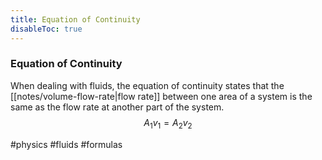 ```yaml
---
title: Equation of Continuity
disableToc: true
---
```


### Equation of Continuity
When dealing with fluids, the equation of continuity states that the [[notes/volume-flow-rate|flow rate]] between one area of a system is the same as the flow rate at another part of the system.
$$
A_1v_1=A_2v_2
$$

#physics #fluids #formulas 
